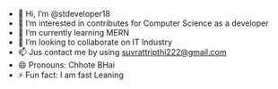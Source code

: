 - 👋 Hi, I’m @stdeveloper18
- 👀 I’m interested in contributes for Computer Science as a developer
- 🌱 I’m currently learning MERN
- 💞️ I’m looking to collaborate on IT Industry 
- 📫 Jus contact me by using suvrattripthi222@gmail.com
- 😄 Pronouns: Chhote BHai
- ⚡ Fun fact: I am fast Leaning

<!---
stdeveloper18/stdeveloper18 is a ✨ special ✨ repository because its `README.md` (this file) appears on your GitHub profile.
You can click the Preview link to take a look at your changes.
--->
